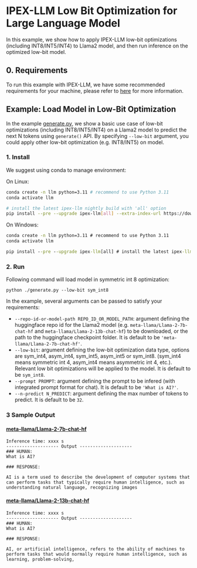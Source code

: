 # IPEX-LLM Low Bit Optimization for Large Language Model

In this example, we show how to apply IPEX-LLM low-bit optimizations (including INT8/INT5/INT4) to Llama2 model, and then run inference on the optimized low-bit model.

## 0. Requirements
To run this example with IPEX-LLM, we have some recommended requirements for your machine, please refer to [here](../../README.md#system-support) for more information.

## Example: Load Model in Low-Bit Optimization
In the example [generate.py](./generate.py), we show a basic use case of low-bit optimizations (including INT8/INT5/INT4) on a Llama2 model to predict the next N tokens using `generate()` API. By specifying `--low-bit` argument, you could apply other low-bit optimization (e.g. INT8/INT5) on model.
### 1. Install
We suggest using conda to manage environment:

On Linux:

```bash
conda create -n llm python=3.11 # recommend to use Python 3.11
conda activate llm

# install the latest ipex-llm nightly build with 'all' option
pip install --pre --upgrade ipex-llm[all] --extra-index-url https://download.pytorch.org/whl/cpu
```

On Windows:

```cmd
conda create -n llm python=3.11 # recommend to use Python 3.11
conda activate llm

pip install --pre --upgrade ipex-llm[all] # install the latest ipex-llm nightly build with 'all' option
```

### 2. Run
Following command will load model in symmetric int 8 optimization:
```
python ./generate.py --low-bit sym_int8
```
In the example, several arguments can be passed to satisfy your requirements:

- `--repo-id-or-model-path REPO_ID_OR_MODEL_PATH`: argument defining the huggingface repo id for the Llama2 model (e.g. `meta-llama/Llama-2-7b-chat-hf` and `meta-llama/Llama-2-13b-chat-hf`) to be downloaded, or the path to the huggingface checkpoint folder. It is default to be `'meta-llama/Llama-2-7b-chat-hf'`.
- `--low-bit`: argument defining the low-bit optimization data type, options are sym_int4, asym_int4, sym_int5, asym_int5 or sym_int8. (sym_int4 means symmetric int 4, asym_int4 means asymmetric int 4, etc.). Relevant low bit optimizations will be applied to the model. It is default to be `sym_int8`.
- `--prompt PROMPT`: argument defining the prompt to be infered (with integrated prompt format for chat). It is default to be `'What is AI?'`.
- `--n-predict N_PREDICT`: argument defining the max number of tokens to predict. It is default to be `32`.

### 3 Sample Output
#### [meta-llama/Llama-2-7b-chat-hf](https://huggingface.co/meta-llama/Llama-2-7b-chat-hf)
```log
Inference time: xxxx s
-------------------- Output --------------------
### HUMAN:
What is AI?

### RESPONSE:

AI is a term used to describe the development of computer systems that can perform tasks that typically require human intelligence, such as understanding natural language, recognizing images
```

#### [meta-llama/Llama-2-13b-chat-hf](https://huggingface.co/meta-llama/Llama-2-13b-chat-hf)
```log
Inference time: xxxx s
-------------------- Output --------------------
### HUMAN:
What is AI?

### RESPONSE:

AI, or artificial intelligence, refers to the ability of machines to perform tasks that would normally require human intelligence, such as learning, problem-solving,
```